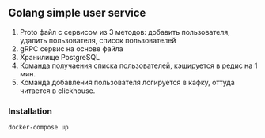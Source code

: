 ## Golang simple user service

1. Proto файл с сервисом из 3 методов: добавить пользователя, удалить пользователя, список пользователей  
2. gRPC сервис на основе файла 
3. Хранилище PostgreSQL  
4. Команда получаения списка пользователей, кэшируется в редис на 1 мин.  
5. Команда добавления пользователя логируется в кафку, оттуда читается в clickhouse.  

### Installation
```
docker-compose up
```